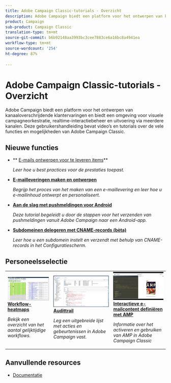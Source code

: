 ```yaml
---
title: Adobe Campaign Classic-tutorials - Overzicht
description: Adobe Campaign biedt een platform voor het ontwerpen van kanaaloverschrijdende klantervaringen en biedt een omgeving voor visuele campagneorkestratie, realtime-interactiebeheer en uitvoering via meerdere kanalen. Deze gebruikershandleiding bevat video’s en tutorials over de vele functies en mogelijkheden van Adobe Campaign Standard.
product: Campaign
sub-product: Campaign Classic
translation-type: tm+mt
source-git-commit: b6b92148aa3993bc3cee7883ce6a16bc8a4941ea
workflow-type: tm+mt
source-wordcount: '254'
ht-degree: 87%

---
```



# Adobe Campaign Classic-tutorials - Overzicht

Adobe Campaign biedt een platform voor het ontwerpen van kanaaloverschrijdende klantervaringen en biedt een omgeving voor visuele campagneorkestratie, realtime-interactiebeheer en uitvoering via meerdere kanalen. Deze gebruikershandleiding bevat video’s en tutorials over de vele functies en mogelijkheden van Adobe Campaign Classic.

## Nieuwe functies

* ** [E-mails ontwerpen voor te leveren items](/help/sending-messages/email-channel/design-emails-for-deliverability.md)**

   *Leer hoe u best practices voor de prestaties toepast.*

* **[E-mailleveringen maken en ontwerpen](/help/sending-messages/email-channel/create-and-design-email-deliveries.md)**

   *Begrijp het proces van het maken van een e-maillevering en leer hoe u e-mailinhoud ontwerpt en personaliseert.*

* **[Aan de slag met pushmeldingen voor Android](/help/tutorial-getting-started-with-push-notifications-for-android/introduction.md)**

   *Deze tutorial begeleidt u door de stappen voor het verzenden van pushmeldingen vanuit Adobe Campaign naar een Android-app.*

* **[Subdomeinen delegeren met CNAME-records (bèta)](/help/control-panel-tutorials/subdomains-and-certificates/delegating-subdomains-using-cname.md)**

   *Leer hoe u een subdomein instelt en verzendt met behulp van CNAME-records in het Configuratiescherm.*

## Personeelsselectie

<table>
<tr>
  <td>
    <a href="./monitoring-campaign-classic/workflow-heatmap.md">
      <img alt="Workflow-heatmaps (video)" src="./assets/workflow-heatmap.png"/>
    </a>
    <div>
      <a href="./monitoring-campaign-classic/workflow-heatmap.md">
    <strong>Workflow-heatmaps</strong>
    </a>
    </div>
    <p>
    <em>Bekijk een overzicht van het aantal gelijktijdige workflows.</em>
    <p>
  </td>
   <td>
    <a href="./monitoring-campaign-classic/audit-trail.md">
      <img alt="Audittrail (video)" src="./assets/acc-audit-trail-thumb.png" />
    </a>
    <div>
      <a href="./monitoring-campaign-classic/audit-trail.md">
    <strong>Audittrail</strong>
    </a>
    </div> 
    <p>
    <em>Leg een uitgebreide lijst met acties en gebeurtenissen in Adobe Campaign vast.</em>
    <p>
  </td>
  <td>
    <a href="./sending-messages/email-channel/defining-interactive-email-content-with-amp.md">
      <img alt="Interactieve e-mailcontent definiëren met AMP (Video)" src="./assets/29940.png" />
    </a>
    <div>
      <a href="./sending-messages/email-channel/defining-interactive-email-content-with-amp.md">
    <strong>Interactieve e-mailcontent definiëren met AMP</strong>
    </a>
    </div>
    <p>
    <em>Informatie over het activeren en gebruiken van AMP in Adobe Campaign Classic </em>
    <p>
  </td>
</tr>
</table>

## Aanvullende resources

* [Documentatie](https://docs.adobe.com/content/help/nl-NL/campaign-classic/using/getting-started/starting-with-adobe-campaign/about-adobe-campaign-classic.html)
